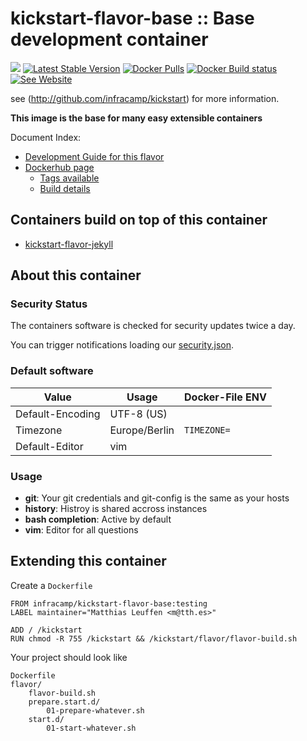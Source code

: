 
# kickstart-flavor-base :: Base development container

[<img src="https://api.travis-ci.org/infracamp/kickstart-flavor-base.svg?branch=master">](https://travis-ci.org/infracamp/kickstart-flavor-base)
[![Latest Stable Version](https://img.shields.io/github/release/infracamp/kickstart-flavor-base.svg)](https://github.com/infracamp/kickstart-flavor-base/releases)
[![Docker Pulls](https://img.shields.io/docker/pulls/infracamp/kickstart-flavor-base.svg)](https://github.com/infracamp/kickstart-flavor-base)
[![Docker Build status](https://img.shields.io/docker/cloud/build/infracamp/kickstart-flavor-base.svg)](https://cloud.docker.com/repository/docker/infracamp/kickstart-flavor-base/builds)
[![See Website](https://img.shields.io/badge/info-website-blue.svg)](http://infracamp.org/container)

see (http://github.com/infracamp/kickstart) for more information.

**This image is the base for many easy extensible containers**

Document Index:

- [Development Guide for this flavor](DEVELOPMENT.md)
- [Dockerhub page](https://hub.docker.com/r/infracamp/kickstart-flavor-base/)
    - [Tags available](https://hub.docker.com/r/infracamp/kickstart-flavor-base/tags/)
    - [Build details](https://hub.docker.com/r/infracamp/kickstart-flavor-base/builds/)



## Containers build on top of this container

- [kickstart-flavor-jekyll](https://github.com/infracamp/kickstart-flavor-jekyll)


## About this container

### Security Status

The containers software is checked for security updates twice a day.

You can trigger notifications loading our [security.json](https://raw.githubusercontent.com/infracamp/kickstart-flavor-base/master/sec_check/security.json).

### Default software

| Value            | Usage              | Docker-File ENV |
|------------------|--------------------|-----------------|
| Default-Encoding | UTF-8 (US)         |                 |
| Timezone         | Europe/Berlin      | `TIMEZONE=`     |
| Default-Editor   | vim                |                 |

### Usage

* **git**: Your git credentials and git-config is the same as your hosts
* **history**: Histroy is shared accross instances
* **bash completion**: Active by default
* **vim**: Editor for all questions

## Extending this container

Create a `Dockerfile`

```
FROM infracamp/kickstart-flavor-base:testing
LABEL maintainer="Matthias Leuffen <m@tth.es>"

ADD / /kickstart
RUN chmod -R 755 /kickstart && /kickstart/flavor/flavor-build.sh
```

Your project should look like

```
Dockerfile
flavor/
    flavor-build.sh
    prepare.start.d/
        01-prepare-whatever.sh
    start.d/
        01-start-whatever.sh
```
